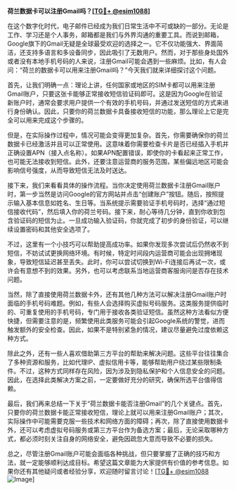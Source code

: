 **荷兰数据卡可以注册Gmail吗？[[TG💪+ @esim1088](https://t.me/s/esim1088)]**

在这个数字化时代，电子邮件已经成为我们日常生活中不可或缺的一部分。无论是工作、学习还是个人事务，邮箱都是我们与外界沟通的重要工具。而说到邮箱，Google旗下的Gmail无疑是全球最受欢迎的选择之一。它不仅功能强大、界面简洁，还支持多语言和多设备同步，因此吸引了无数用户。然而，对于那些身处国外或者没有本地手机号码的人来说，注册Gmail可能会遇到一些麻烦。比如，有人会问：“荷兰的数据卡可以用来注册Gmail吗？”今天我们就来详细探讨这个问题。

首先，让我们明确一点：理论上讲，任何国家或地区的SIM卡都可以用来注册Gmail账户，只要这张卡能够正常接收短信验证码即可。这是因为Google在验证新账户时，通常会要求用户提供一个有效的手机号码，并通过发送短信的方式来进行身份确认。因此，只要你的荷兰数据卡具备接收短信的功能，那么理论上它是完全可以用来完成这个步骤的。

但是，在实际操作过程中，情况可能会变得更加复杂。首先，你需要确保你的荷兰数据卡已经激活并且可以正常使用。这意味着你需要检查卡片是否已经插入手机并正确设置APN（接入点名称）。如果APN配置错误，即使你的卡看起来正常工作，也可能无法接收到短信。此外，还要注意运营商的服务范围，某些偏远地区可能会影响信号强度，从而导致短信无法及时送达。

接下来，我们来看看具体的操作流程。当你决定使用荷兰数据卡注册Gmail账户时，第一步当然是访问Google的官方网站并点击“创建账户”按钮。随后，按照提示输入基本信息如姓名、生日等。当系统提示需要验证手机号码时，选择“通过短信接收代码”，然后填入你的荷兰号码。接下来，耐心等待几分钟，直到你收到包含验证码的短信为止。一旦成功输入验证码，你就完成了初步的身份验证，可以继续设置密码和其他安全选项了。

不过，这里有一个小技巧可以帮助提高成功率。如果你发现多次尝试后仍然收不到短信，不妨试试更换网络环境。有时候，特定时间段内运营商可能会出现拥堵现象，导致短信延迟甚至丢失。此时，你可以尝试切换到Wi-Fi连接后再试一次，或许会有意想不到的效果。另外，也可以考虑联系当地运营商客服询问是否存在技术问题。

当然，除了直接使用荷兰数据卡外，还有其他几种方法可以解决注册Gmail账户时面临的手机号码难题。例如，有些人会选择购买虚拟号码服务。这类服务提供临时的、可重复使用的手机号码，专门用于接收各类验证短信。虽然这种方法看似方便快捷，但需要注意的是，频繁使用此类服务可能会引起Google系统的警觉，进而触发额外的安全检查。因此，如果不是特别紧急的情况，建议尽量避免过度依赖这种方式。

除此之外，还有一些人喜欢借助第三方平台的帮助来解决问题。这些平台往往集合了多种资源和服务，比如代理IP、虚拟信用卡等，能够帮助用户绕过某些限制条件。不过，这种方式同样存在风险，因为涉及到隐私保护和个人信息安全的问题。因此，在选择此类解决方案之前，一定要做好充分的研究，确保所选平台值得信赖。

最后，我们再来总结一下关于“荷兰数据卡能否注册Gmail”的几个关键点。首先，只要你的荷兰数据卡能正常接收短信，理论上就可以用来注册Gmail账户；其次，实际操作中可能需要克服一些技术和网络方面的障碍；再次，除了直接使用数据卡外，还可以考虑虚拟号码服务或第三方平台作为备选方案；最后，无论采取哪种方式，都必须时刻关注自身的网络安全，避免因疏忽大意而导致不必要的损失。

总之，尽管注册Gmail账户可能会面临各种挑战，但只要掌握了正确的技巧和方法，就一定能够顺利达成目标。希望这篇文章能为大家提供有价值的参考信息。如果你还有其他疑问或者经验分享，欢迎随时留言讨论！[[TG💪+ @esim1088](https://t.me/s/esim1088) ![Image](https://i.postimg.cc/4NQfJmqS/Snipaste-2025-05-13-00-14-12.png)]